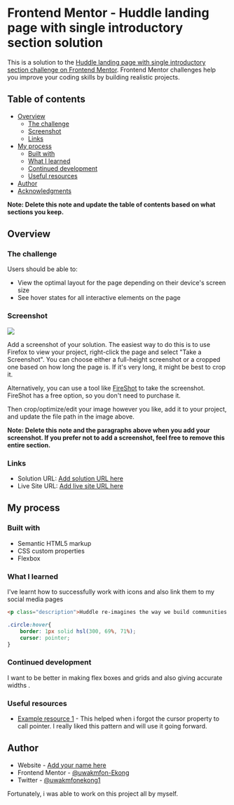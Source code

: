 # Frontend Mentor - Huddle landing page with single introductory section solution

This is a solution to the [Huddle landing page with single introductory section challenge on Frontend Mentor](https://www.frontendmentor.io/challenges/huddle-landing-page-with-a-single-introductory-section-B_2Wvxgi0). Frontend Mentor challenges help you improve your coding skills by building realistic projects. 

## Table of contents

- [Overview](#overview)
  - [The challenge](#the-challenge)
  - [Screenshot](#screenshot)
  - [Links](#links)
- [My process](#my-process)
  - [Built with](#built-with)
  - [What I learned](#what-i-learned)
  - [Continued development](#continued-development)
  - [Useful resources](#useful-resources)
- [Author](#author)
- [Acknowledgments](#acknowledgments)

**Note: Delete this note and update the table of contents based on what sections you keep.**

## Overview

### The challenge

Users should be able to:

- View the optimal layout for the page depending on their device's screen size
- See hover states for all interactive elements on the page

### Screenshot

![](./screenshot.jpg)

Add a screenshot of your solution. The easiest way to do this is to use Firefox to view your project, right-click the page and select "Take a Screenshot". You can choose either a full-height screenshot or a cropped one based on how long the page is. If it's very long, it might be best to crop it.

Alternatively, you can use a tool like [FireShot](https://getfireshot.com/) to take the screenshot. FireShot has a free option, so you don't need to purchase it. 

Then crop/optimize/edit your image however you like, add it to your project, and update the file path in the image above.

**Note: Delete this note and the paragraphs above when you add your screenshot. If you prefer not to add a screenshot, feel free to remove this entire section.**

### Links

- Solution URL: [Add solution URL here](https://your-solution-url.com)
- Live Site URL: [Add live site URL here](https://your-live-site-url.com)

## My process

### Built with

- Semantic HTML5 markup
- CSS custom properties
- Flexbox

### What I learned
I've learnt how to successfully work with icons and also link them to my social media pages

```html
<p class="description">Huddle re-imagines the way we build communities. You have a voice, but so does your audience. Create connections with your users as you engage in genuine discussion. </p>

```
```css
.circle:hover{
    border: 1px solid hsl(300, 69%, 71%);
    cursor: pointer;
}
```


### Continued development

I want to be better in making flex boxes and grids and also giving accurate widths .

### Useful resources

- [Example resource 1](https://www.w3schools.com) - This helped when i forgot the cursor property to call pointer. I really liked this pattern and will use it going forward.

## Author

- Website - [Add your name here](https://www.your-site.com)
- Frontend Mentor - [@uwakmfon-Ekong](https://www.frontendmentor.io/profile/Uwakmfon-Ekong)
- Twitter - [@uwakmfonekong1](https://twitter.com/uwakmfonekong1)

Fortunately, i was able to work on this project all by myself.
